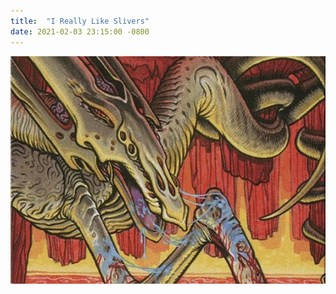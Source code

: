 ```yaml
---
title:  "I Really Like Slivers"
date: 2021-02-03 23:15:00 -0800
---
```


![clot sliver](/assets/images/clot-sliver.jpg)
